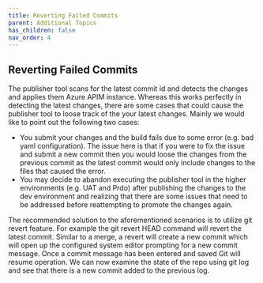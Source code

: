 ```yaml
---
title: Reverting Failed Commits
parent: Additional Topics
has_children: false
nav_order: 4
---
```



## Reverting Failed Commits
 The publisher tool scans for the latest commit id and detects the changes and applies them Azure APIM instance. Whereas this works perfectly in detecting the latest changes, there are some cases that could cause the publisher tool to loose track of the your latest changes. Mainly we would like to point out the following two cases:
 - You submit your changes and the build fails due to some error (e.g. bad yaml configuration). The issue here is that if you were to fix the issue and submit a new commit then you would loose the changes from the previous commit as the latest commit would only include changes to the files that caused the error.
 - You may decide to abandon executing the publisher tool in the higher environments (e.g. UAT and Prdo) after publishing the changes to the dev environment and realizing that there are some issues that need to be addressed before reattempting to promote the changes again. 

The recommended solution to the aforementioned scenarios is to utilize git revert feature. For example the git revert HEAD command will revert the latest commit. Similar to a merge, a revert will create a new commit which will open up the configured system editor prompting for a new commit message. Once a commit message has been entered and saved Git will resume operation. We can now examine the state of the repo using git log and see that there is a new commit added to the previous log.
